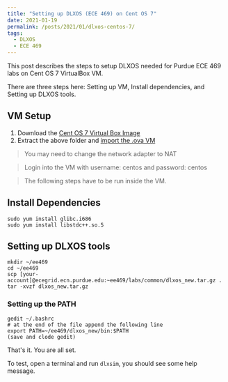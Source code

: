 ```yaml
---
title: "Setting up DLXOS (ECE 469) on Cent OS 7"
date: 2021-01-19
permalink: /posts/2021/01/dlxos-centos-7/
tags:
  - DLXOS
  - ECE 469
---
```


This post describes the steps to setup DLXOS needed for Purdue ECE 469 labs on Cent OS 7 VirtualBox VM.

There are three steps here: Setting up VM, Install dependencies, and Setting up DLXOS tools.

## VM Setup
1. Download the [Cent OS 7 Virtual Box Image](https://sourceforge.net/projects/linuxvmimages/files/VirtualBox/C/7/CentOS_7.7.1908_VBG.zip/download)
2. Extract the above folder and [import the .ova VM](https://docs.oracle.com/cd/E26217_01/E26796/html/qs-import-vm.html)
> You may need to change the network adapter to NAT

> Login into the VM with username: centos and password: centos


> The following steps have to be run inside the VM.

## Install Dependencies
```
sudo yum install glibc.i686
sudo yum install libstdc++.so.5
```

## Setting up DLXOS tools
```
mkdir ~/ee469
cd ~/ee469
scp [your-account]@ecegrid.ecn.purdue.edu:~ee469/labs/common/dlxos_new.tar.gz .
tar -xvzf dlxos_new.tar.gz
```
### Setting up the PATH
```
gedit ~/.bashrc
# at the end of the file append the following line
export PATH=~/ee469/dlxos_new/bin:$PATH
(save and clode gedit)
```

That's it. You are all set.

To test, open a terminal and run `dlxsim`, you should see some help message.

